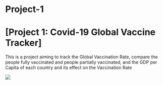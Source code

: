# Project-1

# [Project 1: Covid-19 Global Vaccine Tracker]

This is a project aiming to track the Global Vaccination Rate, compare the people fully vaccinated and people partially vaccinated, and the GDP per Capita of each country and its effect on the Vaccination Rate

![](https://github.com/teddyzhou62/Portfolio/blob/main/Image/Screenshot%202023-01-30%20172658.png)
